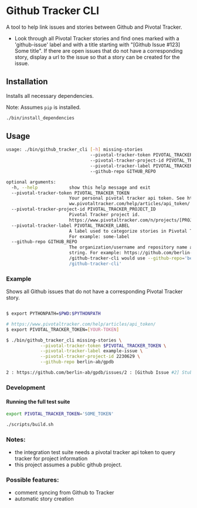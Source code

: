 # Github Tracker CLI

A tool to help link issues and stories between Github and Pivotal Tracker.

* Look through all Pivotal Tracker stories and find ones marked with a 'github-issue' label and with a title starting with "[Github Issue #123] Some title".  If there are open issues that do not have a corresponding story, display a url to the issue so that a story can be created for the issue.


## Installation

Installs all necessary dependencies.

Note: Assumes `pip` is installed.

```bash
./bin/install_dependencies
```


## Usage

```bash
usage: ./bin/github_tracker_cli [-h] missing-stories 
	                            --pivotal-tracker-token PIVOTAL_TRACKER_TOKEN
                                --pivotal-tracker-project-id PIVOTAL_TRACKER_PROJECT_ID
                                --pivotal-tracker-label PIVOTAL_TRACKER_LABEL
                                --github-repo GITHUB_REPO

optional arguments:
  -h, --help            show this help message and exit
  --pivotal-tracker-token PIVOTAL_TRACKER_TOKEN
                        Your personal pivotal tracker api token. See https://w
                        ww.pivotaltracker.com/help/articles/api_token/
  --pivotal-tracker-project-id PIVOTAL_TRACKER_PROJECT_ID
                        Pivotal Tracker project id.
                        https://www.pivotaltracker.com/n/projects/[PROJECTID]
  --pivotal-tracker-label PIVOTAL_TRACKER_LABEL
                        A label used to categorize stories in Pivotal Tracker.
                        For example: some-label
  --github-repo GITHUB_REPO
                        The organization/username and repository name as a
                        string. For example: https://github.com/berlin-ab
                        /github-tracker-cli would use --github-repo='berlin-ab
                        /github-tracker-cli'						  
```

### Example

Shows all Github issues that do not have a corresponding Pivotal Tracker story.

```bash

$ export PYTHONPATH=$PWD:$PYTHONPATH

# https://www.pivotaltracker.com/help/articles/api_token/
$ export PIVOTAL_TRACKER_TOKEN=[YOUR-TOKEN]

$ ./bin/github_tracker_cli missing-stories \
	         --pivotal-tracker-token $PIVOTAL_TRACKER_TOKEN \
			 --pivotal-tracker-label example-issue \
			 --pivotal-tracker-project-id 2230629 \
			 --github-repo berlin-ab/gpdb

2 : https://github.com/berlin-ab/gpdb/issues/2 : [Github Issue #2] Stub issue for integration test

```

### Development

#### Running the full test suite

```bash
export PIVOTAL_TRACKER_TOKEN='SOME_TOKEN'

./scripts/build.sh
```


### Notes: 

* the integration test suite needs a pivotal tracker api token to query tracker for project information
* this project assumes a public github project.


### Possible features:

* comment syncing from Github to Tracker
* automatic story creation


